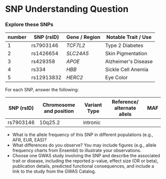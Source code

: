 # SNP Understanding Question 
### Explore these SNPs 

| number | SNP (rsID) | Gene / Region | Notable Trait / Use |
| ------ | ---------- | ------------- | ------------------- |
| 1      | rs7903146  | _TCF7L2_      | Type 2 Diabetes     |
| 2      | rs1426654  | _SLC24A5_     | Skin Pigmentation   |
| 3      | rs429358   | _APOE_        | Alzheimer's Disease |
| 4      | rs334      | _HBB_         | Sickle Cell Anemia  |
| 5      | rs12913832 | _HERC2_       | Eye Color           |

For each SNP, answer the following:

  
| SNP (rsID)   | Chromosome and position | Variant Type | Reference/ alternate allels| MAF |
| ------------ | ----------------------- | -------------| -------------------------- | --- | 
| rs7903146    |  10q25.2                |  intronic    | ||

* What is the allele frequency of this SNP in different populations (e.g., AFR, EUR, EAS)?
* What differences do you observe? You may include figures (e.g., allele frequency charts from Ensembl) to illustrate your observations.
* Choose one GWAS study involving the SNP and describe the associated trait or disease, including the reported p-value,
  effect size (OR or beta), publication details, predicted functional consequences, and include a link to the study from the GWAS Catalog.



